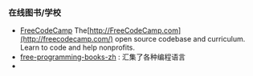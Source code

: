### 在线图书/学校

* [FreeCodeCamp](https://github.com/FreeCodeCamp/freecodecamp)
  The[http://FreeCodeCamp.com](http://freecodecamp.com/)
  open source codebase and curriculum. Learn to code and help nonprofits.
* [free-programming-books-zh](https://github.com/vhf/free-programming-books/blob/master/free-programming-books-zh.md)
  : 汇集了各种编程语言
* 


